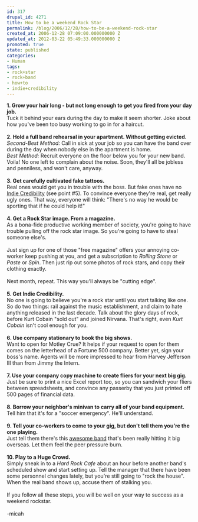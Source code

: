 ```yaml
---
id: 317
drupal_id: 4271
title: How to be a weekend Rock Star
permalink: /blog/2006/12/28/how-to-be-a-weekend-rock-star
created_at: 2006-12-28 07:09:00.000000000 Z
updated_at: 2012-03-22 05:49:33.000000000 Z
promoted: true
state: published
categories:
- Human
tags:
- rock+star
- rock+band
- how+to
- indie+credibility
---
```

<span style="font-weight:bold;">1. Grow your hair long - but not long enough to get you fired from your day job.</span><br />Tuck it behind your ears during the day to make it seem shorter. Joke about how you've been too busy working to go in for a haircut.<br /><br /><span style="font-weight:bold;">2. Hold a full band rehearsal in your apartment. Without getting evicted.</span><br /><span style="font-style:italic;">Second-Best Method:</span> Call in sick at your job so you can have the band over during the day when nobody else in the apartment is home.<br /><span style="font-style:italic;">Best Method:</span> Recruit everyone on the floor below you for your new band. Voila! No one left to complain about the noise. Soon, they'll all be jobless and penniless, and won't care, anyway.<br /><br /><span style="font-weight:bold;">3. Get carefully cultivated fake tattoos.</span><br />Real ones would get you in trouble with the boss. But fake ones have no <a href="http://www.reddingbrothers.com/">Indie Credibility</a> (see point #5). To convince everyone they're real, get really ugly ones. That way, everyone will think: "There's no way he would be sporting that if he could help it!"<br /><br /><span style="font-weight:bold;">4. Get a Rock Star image. From a magazine.</span><br />As a <span class="misspell">bona</span>-<span class="misspell">fide</span> productive working member of society, you're going to have trouble pulling off the rock star image. So you're going to have to steal someone <span class="misspell">else's</span>.<br /><br />Just sign up for one of those "free magazine" offers your annoying co-worker keep pushing at you, and get a subscription to <span style="font-style:italic;">Rolling Stone</span> or <span style="font-style:italic;">Paste</span> or <span style="font-style:italic;">Spin</span>. Then just rip out some photos of rock stars, and copy their clothing exactly.<br /><br />Next month, repeat. This way you'll always be "cutting edge".<br /><br /><span style="font-weight:bold;">5. Get Indie Credibility.</span><br /><span style="font-style:italic;"></span>No one is going to believe you're a rock star until you start talking like one. So do two things: rail against the music establishment, and claim to hate anything released in the last decade. Talk about the glory days of rock, before Kurt Cobain "sold out" and joined Nirvana. That's right, even <span style="font-style:italic;">Kurt Cobain</span> isn't cool enough for you.<br /><br /><span style="font-weight:bold;">6. Use company stationary to book the big shows.</span><br />Want to open for Motley <span class="misspell">Crue</span>? It helps if your request to open for them comes on the letterhead of a Fortune 500 company. Better yet, sign your boss's name. Agents will be more impressed to hear from Harvey Jefferson III than from Jimmy the Intern.<br /><br /><span style="font-weight:bold;">7. Use your company copy machine to create fliers for your next big gig.</span><br />Just be sure to print a nice Excel report too, so you can sandwich your fliers between spreadsheets, and convince any passerby that you just printed off 500 pages of financial data.<br /><br /><span style="font-weight:bold;">8. Borrow your neighbor's minivan to carry all of your band equipment.</span><br />Tell him that it's for a "soccer emergency". He'll understand.<br /><br /><span style="font-weight:bold;">9. Tell your co-workers to come to your gig, but don't tell them you're the one playing.</span><br />Just tell them there's this <a href="http://www.reddingbrothers.com/">awesome band</a> that's been really hitting it big overseas. Let them feel the peer pressure burn.<br /><br /><span style="font-weight:bold;">10. Play to a Huge Crowd.</span><br />Simply sneak in to a <span style="font-style:italic;">Hard Rock Cafe</span> about an hour before another band's scheduled show and start setting up. Tell the manager that there have been some personnel changes lately, but you're still going to "rock the house". When the real band shows up, accuse them of stalking you.<br /><br />If you follow all these steps, you will be well on your way to success as a weekend rockstar.<br /><br />-micah
